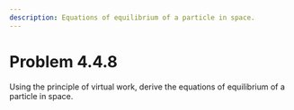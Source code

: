 ```yaml
---
description: Εquations of equilibrium of a particle in space.
---
```


# Problem 4.4.8

Using the principle of virtual work, derive the equations of equilibrium of a particle in space.
